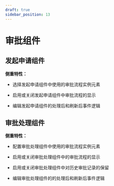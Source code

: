```yaml
---
draft: true
sidebar_position: 13
---
```


# 审批组件

## 发起申请组件

**侧重特性：**

*   选择发起申请组件中使用的审批流程实例元素

*   启用或关闭发起申请组件中审批流程的显示

*   编辑发起申请组件的处理后和刷新后事件逻辑

## 审批处理组件

**侧重特性：**

*   配置审批处理组件中使用的审批流程实例元素

*   启用或关闭审批处理组件中的审批流程的显示

*   启用或关闭审批处理组件中对历史审批记录的保留

*   编辑审批处理组件的的处理后和刷新后事件逻辑

